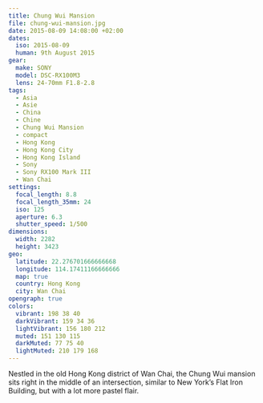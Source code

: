 ```yaml
---
title: Chung Wui Mansion
file: chung-wui-mansion.jpg
date: 2015-08-09 14:08:00 +02:00
dates:
  iso: 2015-08-09
  human: 9th August 2015
gear:
  make: SONY
  model: DSC-RX100M3
  lens: 24-70mm F1.8-2.8
tags:
  - Asia
  - Asie
  - China
  - Chine
  - Chung Wui Mansion
  - compact
  - Hong Kong
  - Hong Kong City
  - Hong Kong Island
  - Sony
  - Sony RX100 Mark III
  - Wan Chai
settings:
  focal_length: 8.8
  focal_length_35mm: 24
  iso: 125
  aperture: 6.3
  shutter_speed: 1/500
dimensions:
  width: 2282
  height: 3423
geo:
  latitude: 22.276701666666668
  longitude: 114.17411166666666
  map: true
  country: Hong Kong
  city: Wan Chai
opengraph: true
colors:
  vibrant: 198 38 40
  darkVibrant: 159 34 36
  lightVibrant: 156 180 212
  muted: 151 130 115
  darkMuted: 77 75 40
  lightMuted: 210 179 168
---
```


Nestled in the old Hong Kong district of Wan Chai, the Chung Wui mansion sits right in the middle of an intersection, similar to New York’s Flat Iron Building, but with a lot more pastel flair.
